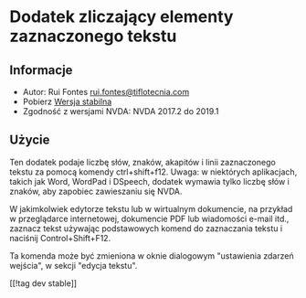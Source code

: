 
# Dodatek zliczający elementy zaznaczonego tekstu #

## Informacje ##
* Autor: Rui Fontes <rui.fontes@tiflotecnia.com>
* Pobierz [Wersja stabilna][1]
* Zgodność z wersjami NVDA: NVDA 2017.2 do 2019.1

## Użycie ##
Ten dodatek podaje liczbę słów, znaków, akapitów i linii zaznaczonego tekstu za pomocą komendy ctrl+shift+f12.
Uwaga: w niektórych aplikacjach, takich jak Word, WordPad i DSpeech, dodatek wymawia tylko liczbę słów i znaków, aby zapobiec zawieszaniu się NVDA.

W jakimkolwiek edytorze tekstu lub w wirtualnym dokumencie, na przykład w przeglądarce internetowej, dokumencie PDF lub wiadomości e-mail itd., zaznacz tekst używając podstawowych komend do zaznaczania tekstu i naciśnij Control+Shift+F12.

Ta komenda może być zmieniona w oknie dialogowym "ustawienia zdarzeń wejścia", w sekcji "edycja tekstu".

[[!tag dev stable]]

[1]: https://addons.nvda-project.org/files/get.php?file=wc
